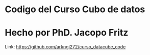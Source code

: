 # Codigo del Curso Cubo de datos
# Hecho por PhD. Jacopo Fritz 
Link: https://github.com/arkngl272/curso_datacube_code
